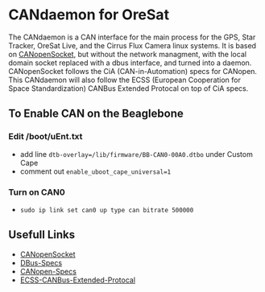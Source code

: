 # CANdaemon for OreSat
The CANdaemon is a CAN interface for the main process for the GPS, Star Tracker, OreSat Live, and the Cirrus Flux Camera linux systems. It is based on [CANopenSocket](https://github.com/CANopenNode/CANopenSocket), but without the network managment, with the local domain socket replaced with a dbus interface, and turned into a daemon. CANopenSocket follows the CiA (CAN-in-Automation) specs for CANopen. This CANdaemon will also follow the ECSS (European Cooperation for Space Standardization) CANBus Extended Protocal on top of CiA specs.


## To Enable CAN on the Beaglebone
### Edit /boot/uEnt.txt
 - add line `dtb-overlay=/lib/firmware/BB-CAN0-00A0.dtbo` under Custom Cape
 - comment out `enable_uboot_cape_universal=1`
### Turn on CAN0
 - `sudo ip link set can0 up type can bitrate 500000`


## Usefull Links
 -  [CANopenSocket](https://github.com/CANopenNode/CANopenSocket)
 -  [DBus-Specs](https://dbus.freedesktop.org/doc/dbus-specification.html)
 -  [CANopen-Specs](https://www.can-cia.org/groups/specifications/)
 -  [ECSS-CANBus-Extended-Protocal](https://ecss.nl/standard/ecss-e-st-50-15c-space-engineering-canbus-extension-protocol-1-may-2015/)
